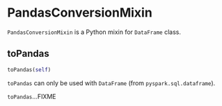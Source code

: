 # PandasConversionMixin

`PandasConversionMixin` is a Python mixin for `DataFrame` class.

## <span id="toPandas"> toPandas

```python
toPandas(self)
```

`toPandas` can only be used with `DataFrame` (from `pyspark.sql.dataframe`).

`toPandas`...FIXME
